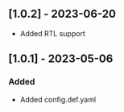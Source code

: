 ## [1.0.2] - 2023-06-20
- Added RTL support

## [1.0.1] - 2023-05-06

### Added

- Added config.def.yaml